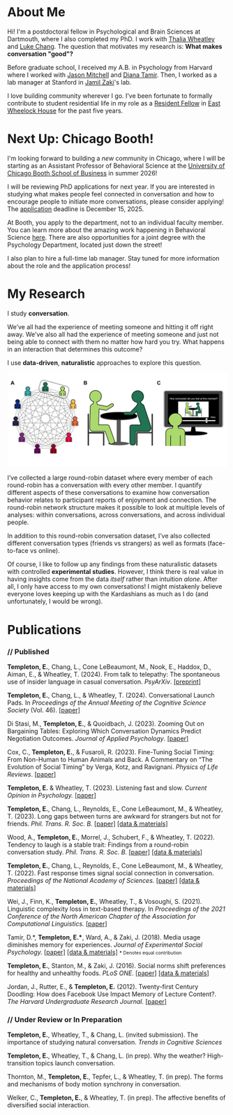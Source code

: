# About Me

Hi! I'm a postdoctoral fellow in Psychological and Brain Sciences at Dartmouth, where I also completed my PhD. I work with [Thalia Wheatley](http://www.wheatlab.com/) and [Luke Chang](https://cosanlab.com/). The question that motivates my research is: **What makes conversation "good"?**

Before graduate school, I received my A.B. in Psychology from Harvard where I worked with [Jason Mitchell](https://jasonmitchell.fas.harvard.edu/) and [Diana Tamir](https://psnlab.princeton.edu/). Then, I worked as a lab manager at Stanford in [Jamil Zaki](https://www.ssnl.stanford.edu/)'s lab.

I love building community wherever I go. I’ve been fortunate to formally contribute to student residential life in my role as a [Resident Fellow](https://students.dartmouth.edu/residential-life/house-communities/resident-fellows) in [East Wheelock House](https://sites.dartmouth.edu/ew/) for the past five years.

# Next Up: Chicago Booth!

I'm looking forward to building a *new* community in Chicago, where I will be starting as an Assistant Professor of Behavioral Science at the [University of Chicago Booth School of Business](https://www.chicagobooth.edu/) in summer 2026! 

I will be reviewing PhD applications for next year. If you are interested in studying what makes people feel connected in conversation and how to encourage people to initiate more conversations, please consider applying! The [application](https://www.chicagobooth.edu/phd/admissions/how-to-apply) deadline is December 15, 2025.

At Booth, you apply to the department, not to an individual faculty member. You can learn more about the amazing work happening in Behavioral Science [here](https://www.chicagobooth.edu/faculty/academic-areas/behavioral-science). There are also opportunities for a joint degree with the Psychology Department, located just down the street! 

I also plan to hire a full-time lab manager. Stay tuned for more information about the role and the application process!  

# My Research

I study **conversation**. 

We’ve all had the experience of meeting someone and hitting it off right away. We’ve also all had the experience of meeting someone and just not being able to connect with them no matter how hard you try. What happens in an interaction that determines this outcome? 

I use **data-driven**, **naturalistic** approaches to explore this question.

![round-robin conversation paradigm](round_robin.png "round-robin paradigm")

I’ve collected a large round-robin dataset where every member of each round-robin has a conversation with every other member. I quantify different aspects of these conversations to examine how conversation behavior relates to participant reports of enjoyment and connection. The round-robin network structure makes it possible to look at multiple levels of analyses: within conversations, across conversations, and across individual people. 

In addition to this round-robin conversation dataset, I’ve also collected different conversation types (friends vs strangers) as well as formats (face-to-face vs online).

Of course, I like to follow up any findings from these naturalistic datasets with controlled **experimental studies**. However, I think there is real value in having insights come from the data *itself* rather than intuition *alone*. After all, I  only have access to my own conversations! I might mistakenly believe everyone loves keeping up with the Kardashians as much as I do (and unfortunately, I would be wrong).

# Publications

### // Published

**Templeton, E.**, Chang, L., Cone LeBeaumont, M., Nook, E., Haddox, D., Aiman, E., & Wheatley, T. (2024). From talk to telepathy: The spontaneous use of insider language in casual conversation. *PsyArXiv*. [[preprint]](https://osf.io/preprints/psyarxiv/g38cx)

**Templeton, E.**, Chang, L., & Wheatley, T. (2024). Conversational Launch Pads. In *Proceedings of the Annual Meeting of the Cognitive Science Society* (Vol. 46). [[paper]](https://escholarship.org/uc/item/1nf3t0hp)

Di Stasi, M., **Templeton, E.**, & Quoidbach, J. (2023). Zooming Out on Bargaining Tables: Exploring Which Conversation Dynamics Predict Negotiation Outcomes. *Journal of Applied Psychology*. [[paper]](JourAppPsych.pdf)

Cox, C., **Templeton, E.**, & Fusaroli, R. (2023). Fine-Tuning Social Timing: From Non-Human to Human Animals and Back. A Commentary on “The Evolution of Social Timing” by Verga, Kotz, and Ravignani. *Physics of Life Reviews*. [[paper]](https://www.sciencedirect.com/science/article/pii/S1571064523001264)

**Templeton, E.** & Wheatley, T. (2023). Listening fast and slow. *Current Opinion in Psychology.* [[paper]](https://www.sciencedirect.com/science/article/pii/S2352250X23001033)

**Templeton, E.**, Chang, L., Reynolds, E., Cone LeBeaumont, M., & Wheatley, T. (2023). Long gaps between turns are awkward for strangers but not for friends. *Phil. Trans. R. Soc. B.* [[paper]](https://royalsocietypublishing.org/doi/10.1098/rstb.2021.0471) [[data & materials]](https://github.com/emtempleton/LongGaps)

Wood, A., **Templeton, E.**, Morrel, J., Schubert, F., & Wheatley, T. (2022). Tendency to laugh is a stable trait: Findings from a round-robin conversation study. *Phil. Trans. R. Soc. B.* [[paper]](https://royalsocietypublishing.org/doi/10.1098/rstb.2021.0187) [[data & materials]](https://osf.io/tfxa7/)

**Templeton, E.**, Chang, L., Reynolds, E., Cone LeBeaumont, M., & Wheatley, T. (2022). Fast response times signal social connection in conversation. *Proceedings of the National Academy of Sciences.* [[paper]](https://www.pnas.org/content/119/4/e2116915119) [[data & materials]](https://github.com/emtempleton/GapPaper)

Wei, J., Finn, K., **Templeton, E.**, Wheatley, T., & Vosoughi, S. (2021). Linguistic complexity loss in text-based therapy. In *Proceedings of the 2021 Conference of the North American Chapter of the Association for Computational Linguistics.* [[paper]](https://aclanthology.org/2021.naacl-main.352.pdf)

Tamir, D.\*, **Templeton, E.\***, Ward, A., & Zaki, J. (2018). Media usage diminishes memory for experiences. *Journal of Experimental Social Psychology.* [[paper]](https://www.sciencedirect.com/science/article/pii/S002210311730505X?casa_token=F27U5RpEeZ4AAAAA:-dEJOuxzgmUMdIk31KazeLXgQdNZX9Q-kYfKv0b8div-UGf5U44NIjFfmEwdan_c35Mgh68) [[data & materials]](https://osf.io/uqh5d/) <span style="font-size:0.75em;">**\*** Denotes equal contribution</span>

**Templeton, E.**, Stanton, M., & Zaki, J. (2016). Social norms shift preferences for healthy and unhealthy foods. *PLoS ONE.* [[paper]](https://journals.plos.org/plosone/article?id=10.1371/journal.pone.0166286) [[data & materials]](https://github.com/emtempleton/FoodPaper)

Jordan, J., Rutter, E., & **Templeton, E.** (2012). Twenty-first Century Doodling: How does Facebook Use Impact Memory of Lecture Content?. *The Harvard Undergraduate Research Journal.* [[paper]](THURJ.pdf)

### // Under Review or In Preparation 

**Templeton, E.**, Wheatley, T., & Chang, L. (invited submission). The importance of studying natural conversation. *Trends in Cognitive Sciences*

**Templeton, E.**, Wheatley, T., & Chang, L. (in prep). Why the weather? High-transition topics launch conversation. 

Thornton, M., **Templeton, E.**, Tepfer, L., & Wheatley, T. (in prep). The forms and mechanisms of body motion synchrony in conversation. 

Welker, C., **Templeton, E.**, & Wheatley, T. (in prep). The affective benefits of diversified social interaction. 



